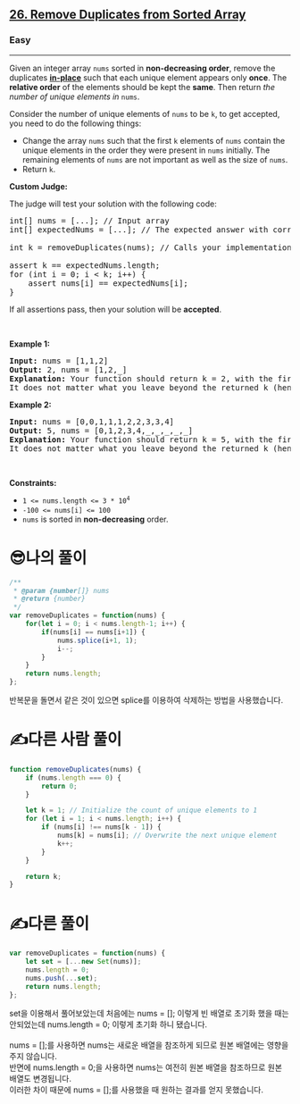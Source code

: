 <h2><a href="https://leetcode.com/problems/remove-duplicates-from-sorted-array/">26. Remove Duplicates from Sorted Array</a></h2><h3>Easy</h3><hr><div><p>Given an integer array <code>nums</code> sorted in <strong>non-decreasing order</strong>, remove the duplicates <a href="https://en.wikipedia.org/wiki/In-place_algorithm" target="_blank"><strong>in-place</strong></a> such that each unique element appears only <strong>once</strong>. The <strong>relative order</strong> of the elements should be kept the <strong>same</strong>. Then return <em>the number of unique elements in </em><code>nums</code>.</p>

<p>Consider the number of unique elements of <code>nums</code> to be <code>k</code>, to get accepted, you need to do the following things:</p>

<ul>
	<li>Change the array <code>nums</code> such that the first <code>k</code> elements of <code>nums</code> contain the unique elements in the order they were present in <code>nums</code> initially. The remaining elements of <code>nums</code> are not important as well as the size of <code>nums</code>.</li>
	<li>Return <code>k</code>.</li>
</ul>

<p><strong>Custom Judge:</strong></p>

<p>The judge will test your solution with the following code:</p>

<pre>int[] nums = [...]; // Input array
int[] expectedNums = [...]; // The expected answer with correct length

int k = removeDuplicates(nums); // Calls your implementation

assert k == expectedNums.length;
for (int i = 0; i &lt; k; i++) {
    assert nums[i] == expectedNums[i];
}
</pre>

<p>If all assertions pass, then your solution will be <strong>accepted</strong>.</p>

<p>&nbsp;</p>
<p><strong class="example">Example 1:</strong></p>

<pre><strong>Input:</strong> nums = [1,1,2]
<strong>Output:</strong> 2, nums = [1,2,_]
<strong>Explanation:</strong> Your function should return k = 2, with the first two elements of nums being 1 and 2 respectively.
It does not matter what you leave beyond the returned k (hence they are underscores).
</pre>

<p><strong class="example">Example 2:</strong></p>

<pre><strong>Input:</strong> nums = [0,0,1,1,1,2,2,3,3,4]
<strong>Output:</strong> 5, nums = [0,1,2,3,4,_,_,_,_,_]
<strong>Explanation:</strong> Your function should return k = 5, with the first five elements of nums being 0, 1, 2, 3, and 4 respectively.
It does not matter what you leave beyond the returned k (hence they are underscores).
</pre>

<p>&nbsp;</p>
<p><strong>Constraints:</strong></p>

<ul>
	<li><code>1 &lt;= nums.length &lt;= 3 * 10<sup>4</sup></code></li>
	<li><code>-100 &lt;= nums[i] &lt;= 100</code></li>
	<li><code>nums</code> is sorted in <strong>non-decreasing</strong> order.</li>
</ul>
</div>

<h1>😎나의 풀이</h1>

```js
/**
 * @param {number[]} nums
 * @return {number}
 */
var removeDuplicates = function(nums) {
    for(let i = 0; i < nums.length-1; i++) {
        if(nums[i] == nums[i+1]) {
            nums.splice(i+1, 1);
            i--;
        }
    }
    return nums.length;
};
```
반복문을 돌면서 같은 것이 있으면 splice를 이용하여 삭제하는 방법을 사용했습니다.

<h1>✍️다른 사람 풀이</h1>

```js
function removeDuplicates(nums) {
    if (nums.length === 0) {
        return 0;
    }

    let k = 1; // Initialize the count of unique elements to 1
    for (let i = 1; i < nums.length; i++) {
        if (nums[i] !== nums[k - 1]) {
            nums[k] = nums[i]; // Overwrite the next unique element
            k++;
        }
    }

    return k;
}
```

<h1>✍️다른 풀이</h1>

```js
var removeDuplicates = function(nums) {
    let set = [...new Set(nums)];
    nums.length = 0;
    nums.push(...set);
    return nums.length;
};
```
set을 이용해서 풀어보았는데 처음에는 nums = []; 이렇게 빈 배열로 초기화 했을 때는 안되었는데 nums.length = 0; 이렇게 초기화 하니 됐습니다.<br>
<br>
nums = [];를 사용하면 nums는 새로운 배열을 참조하게 되므로 원본 배열에는 영향을 주지 않습니다. <br>
반면에 nums.length = 0;을 사용하면 nums는 여전히 원본 배열을 참조하므로 원본 배열도 변경됩니다. <br>
이러한 차이 때문에 nums = [];를 사용했을 때 원하는 결과를 얻지 못했습니다.

